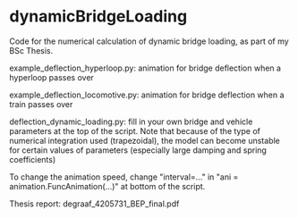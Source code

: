 # dynamicBridgeLoading
Code for the numerical calculation of dynamic bridge loading, as part of my BSc Thesis.



example_deflection_hyperloop.py: animation for bridge deflection when a hyperloop passes over

example_deflection_locomotive.py: animation for bridge deflection when a train passes over

deflection_dynamic_loading.py: fill in your own bridge and vehicle parameters at the top of 
  the script. Note that because of the type of numerical integration used (trapezoidal), 
  the model can become unstable for certain values of parameters (especially large damping 
  and spring coefficients)
  
  
  
To change the animation speed, change "interval=..." in "ani = animation.FuncAnimation(...)"
  at bottom of the script.


Thesis report: degraaf_4205731_BEP_final.pdf
